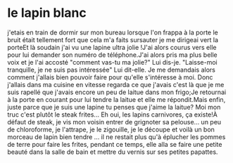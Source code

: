 <h1>le lapin blanc </h1> j'etais en train de dormir sur mon bureau lorsque l'on frappa à la porte le bruit était tellement fort que cela m'a faits sursauter je me dirigeai vert la porteEt là soudain j'ai vu une lapine ultra jolie !J'ai alors courus vers elle pour lui demander son numéro de téléphone.J'ai alors pris ma plus belle voix et je l'ai accosté "comment vas-tu ma jolie?" Lui dis-je.  "Laisse-moi tranquille, je ne suis pas intéressée" Lui dit-elle.  Je me demandais alors comment j'allais bien pouvoir faire pour qu'elle s'intéresse à moi.  Donc j'allais dans ma cuisine en vitesse regarda ce que j'avais c'est là que je me suis rapellé que j'avais encore un peu de laitue dans mon frigo;Je retournai à la porte en courant pour lui tendre la laitue et elle me répondit.Mais enfin, juste parce que je suis une lapine tu penses que j'aime la laitue?  Moi mon truc c'est plutôt le steak frites...  Eh oui, les lapins carnivores, ça existe!À défaut de steak, je vis mon voisin entrer de grignoter sa pelouse... un peu de chloroforme, je l'attrape, je le zigouille, je le découpe et voilà un bon morceau de lapin bien tendre ... il ne restait plus qu'à éplucher les pommes de terre pour faire les frites, pendant ce temps, elle alla se faire une petite beauté dans la salle de bain et mettre du vernis sur ses petites papattes.